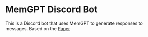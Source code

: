 # MemGPT Discord Bot

This is a Discord bot that uses MemGPT to generate responses to messages.
Based on the [Paper](https://arxiv.org/abs/2310.08560)
